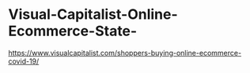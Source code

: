 # Visual-Capitalist-Online-Ecommerce-State-
https://www.visualcapitalist.com/shoppers-buying-online-ecommerce-covid-19/
